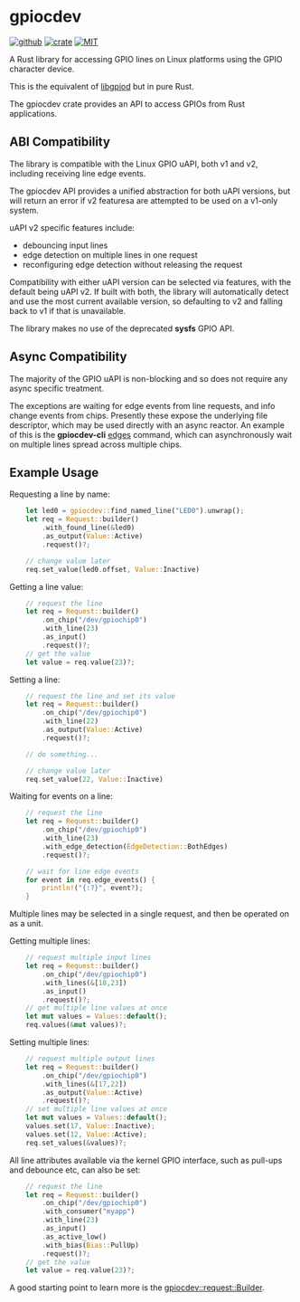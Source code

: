 # gpiocdev

[![github](https://img.shields.io/badge/github-warthog618/gpiocdev--rs-8da0cb.svg?style=for-the-badge&logo=github)](https://github.com/warthog618/gpiocdev-rs)
[![crate](https://img.shields.io/crates/v/gpiocdev.svg?style=for-the-badge&color=fc8d62&logo=rust)](https://crates.io/crates/gpiocdev)
[![MIT](https://img.shields.io/badge/License-MIT-brightgreen.svg?style=for-the-badge)](https://opensource.org/licenses/MIT)

A Rust library for accessing GPIO lines on Linux platforms using the GPIO character device.

This is the equivalent of [libgpiod](https://git.kernel.org/pub/scm/libs/libgpiod/libgpiod.git/) but in pure Rust.

The gpiocdev crate provides an API to access GPIOs from Rust applications.

## ABI Compatibility

The library is compatible with the Linux GPIO uAPI, both v1 and v2, including receiving line edge events.

The gpiocdev API provides a unified abstraction for both uAPI versions, but will return an error if v2 featuresa are attempted to be used on a v1-only system.

uAPI v2 specific features include:

- debouncing input lines
- edge detection on multiple lines in one request
- reconfiguring edge detection without releasing the request

Compatibility with either uAPI version can be selected via features, with the default being uAPI v2.  If built with both, the library will automatically detect and use the most current available version, so defaulting to v2 and falling back to v1 if that is unavailable.

The library makes no use of the deprecated **sysfs** GPIO API.

## Async Compatibility

The majority of the GPIO uAPI is non-blocking and so does not require any async specific treatment.

The exceptions are waiting for edge events from line requests, and info change events from chips.  Presently these expose the underlying file descriptor, which may be used directly with an async reactor.  An example of this is the **gpiocdev-cli** [edges](https://github.com/warthog618/gpiocdev-rs/blob/master/cli/src/edges.rs) command, which can asynchronously wait on multiple lines spread across multiple chips.

## Example Usage

Requesting a line by name:

```rust
    let led0 = gpiocdev::find_named_line("LED0").unwrap();
    let req = Request::builder()
        .with_found_line(&led0)
        .as_output(Value::Active)
        .request()?;

    // change value later
    req.set_value(led0.offset, Value::Inactive)
```

Getting a line value:

```rust
    // request the line
    let req = Request::builder()
        .on_chip("/dev/gpiochip0")
        .with_line(23)
        .as_input()
        .request()?;
    // get the value
    let value = req.value(23)?;
```

Setting a line:

```rust
    // request the line and set its value
    let req = Request::builder()
        .on_chip("/dev/gpiochip0")
        .with_line(22)
        .as_output(Value::Active)
        .request()?;

    // do something...

    // change value later
    req.set_value(22, Value::Inactive)
```

Waiting for events on a line:

```rust
    // request the line
    let req = Request::builder()
        .on_chip("/dev/gpiochip0")
        .with_line(23)
        .with_edge_detection(EdgeDetection::BothEdges)
        .request()?;

    // wait for line edge events
    for event in req.edge_events() {
        println!("{:?}", event?);
    }
```

Multiple lines may be selected in a single request, and then be operated on as a unit.

Getting multiple lines:

```rust
    // request multiple input lines
    let req = Request::builder()
        .on_chip("/dev/gpiochip0")
        .with_lines(&[18,23])
        .as_input()
        .request()?;
    // get multiple line values at once
    let mut values = Values::default();
    req.values(&mut values)?;
```

Setting multiple lines:

```rust
    // request multiple output lines
    let req = Request::builder()
        .on_chip("/dev/gpiochip0")
        .with_lines(&[17,22])
        .as_output(Value::Active)
        .request()?;
    // set multiple line values at once
    let mut values = Values::default();
    values.set(17, Value::Inactive);
    values.set(12, Value::Active);
    req.set_values(&values)?;
```

All line attributes available via the kernel GPIO interface, such as pull-ups and debounce etc, can also be set:

```rust
    // request the line
    let req = Request::builder()
        .on_chip("/dev/gpiochip0")
        .with_consumer("myapp")
        .with_line(23)
        .as_input()
        .as_active_low()
        .with_bias(Bias::PullUp)
        .request()?;
    // get the value
    let value = req.value(23)?;
```

A good starting point to learn more is the [gpiocdev::request::Builder](https://docs.rs/gpiocdev/latest/gpiocdev/request/struct.Builder.html).
